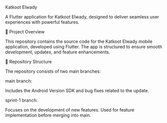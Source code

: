 Katkoot Elwady

A Flutter application for Katkoot Elwady, designed to deliver seamless user experiences with powerful features.

🚀 Project Overview

This repository contains the source code for the Katkoot Elwady mobile application, developed using Flutter. The app is structured to ensure smooth development, updates, and feature enhancements.

📂 Repository Structure

The repository consists of two main branches:

main branch:

Includes the Android Version SDK and bug fixes related to the update.

sprint-1 branch:

Focuses on the development of new features.
Used for feature implementation before merging into main.


